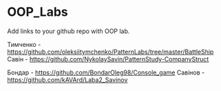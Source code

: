 # OOP_Labs
Add links to your github repo with OOP lab.

Тимченко - https://github.com/oleksiitymchenko/PatternLabs/tree/master/BattleShip  
Савін - https://github.com/NykolaySavin/PatternStudy-CompanyStruct

Бондар - https://github.com/BondarOleg98/Console_game
Савінов - https://github.com/kAVArd/Laba2_Savinov

